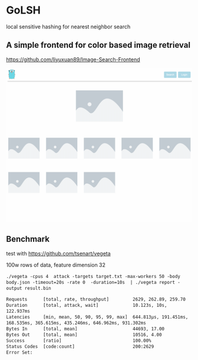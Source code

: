 # GoLSH
local sensitive hashing for nearest neighbor search

## A simple frontend for color based image retrieval

https://github.com/liyuxuan89/Image-Search-Frontend

<img src="./images/demo.gif">

## Benchmark

test with https://github.com/tsenart/vegeta

100w rows of data, feature dimension 32
```shell
./vegeta -cpus 4  attack -targets target.txt -max-workers 50 -body body.json -timeout=20s -rate 0  -duration=10s  | ./vegeta report -output result.bin
```

```
Requests      [total, rate, throughput]         2629, 262.89, 259.70
Duration      [total, attack, wait]             10.123s, 10s, 122.937ms
Latencies     [min, mean, 50, 90, 95, 99, max]  644.813µs, 191.451ms, 168.535ms, 365.615ms, 435.246ms, 646.962ms, 931.302ms
Bytes In      [total, mean]                     44693, 17.00
Bytes Out     [total, mean]                     10516, 4.00
Success       [ratio]                           100.00%
Status Codes  [code:count]                      200:2629  
Error Set:
```
